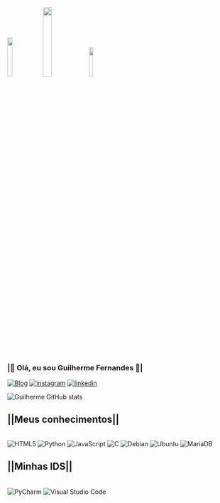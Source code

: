 <div style="display:inline_block">
    <img src="https://media.giphy.com/media/l378eEicgpGBNjcJi/giphy.gif" width="15%">
    <img src="https://media.giphy.com/media/KZgul2GJA3BmabiihZ/giphy.gif" width="20%">
    <img src="https://media.giphy.com/media/Sr3VBx95tkr3rA3JNe/giphy.gif" width="13%">
</div>

### <b>|🎄 Olá, eu sou Guilherme Fernandes 🎅|</b>
[![Blog](https://img.shields.io/website?label=Meucurriculo.com&style=for-the-badge&url=https://sujeitoprogramador.com)](https://ceub.zoser.works/index.php/curriculo/)
[![instagram](https://img.shields.io/badge/Instagram-FF0000?style=for-the-badge&logo=instagram&logoColor=white)](https://www.instagram.com/guilhermehzf/)
[![linkedin](https://img.shields.io/badge/LinkedIn-FF0000?style=for-the-badge&logo=linkedin&logoColor=white)](https://www.linkedin.com/in/guilherme-henrique-fernandes-3593b5244/)

![Guilherme GitHub stats](https://github-readme-stats.vercel.app/api?username=Guilhermehzf&show_icons=true&theme=shadow_red)

## <b>||Meus conhecimentos||</b>

<div style="display: inline_block; vertical-align: middle;"><br/>
  <img alt="HTML5" src="https://img.shields.io/badge/HTML5-FF0000?style=for-the-badge&logo=html5&logoColor=white"/>
  <img alt="Python" src="https://img.shields.io/badge/Python-FF0000?style=for-the-badge&logo=python&logoColor=white"/>
  <img alt="JavaScript" src="https://img.shields.io/badge/JavaScript-FF0000?style=for-the-badge&logo=javascript&logoColor=black"/>
  <img alt="C" src="https://img.shields.io/badge/C-FF0000?style=for-the-badge&logo=c&logoColor=white"/>
  <img alt="Debian" src="https://img.shields.io/badge/Debian-FF0000?style=for-the-badge&logo=debian&logoColor=white"/>
  <img alt="Ubuntu" src="https://img.shields.io/badge/Ubuntu-FF0000?style=for-the-badge&logo=ubuntu&logoColor=white"/>
  <img alt="MariaDB" src="https://img.shields.io/badge/MariaDB-FF0000?style=for-the-badge&logo=mariadb&logoColor=white"/>
</div>

## <b>||Minhas IDS||</b>
<div style="display: inline_block"><br/>
  <img align="center" alt="PyCharm" src="https://img.shields.io/badge/PyCharm-FF0000.svg?&style=for-the-badge&logo=PyCharm&logoColor=white"/>
  <img align="center" alt="Visual Studio Code" src="https://img.shields.io/badge/Visual_Studio_Code-FF0000?style=for-the-badge&logo=visual%20studio%20code&logoColor=white">
</div>
